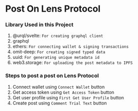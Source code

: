 # Post On Lens Protocol

### Library Used in this Project
1. @urql/svelte: `For creating graphql client`
2. graphql
3. ethers: `For connecting wallet & signing transactions`
4. omit-deep: `For creating signed typed data`
5. uuid: `For generating unique metadata id`
6. web3.storage: `For uploading the post metadata to IPFS`

### Steps to post a post on Lens Protocol
1. Connect wallet using `Connect Wallet` button
2. Get access token using `Get Access Token` button
3. Get user profile using `First Get User Profile` button
4. Create post using `Comment Trial Text` button
